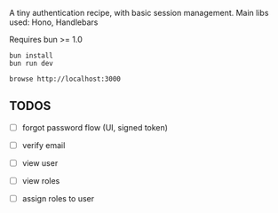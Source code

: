 A tiny authentication recipe, with basic session management.
Main libs used: Hono, Handlebars

Requires bun >= 1.0

```
bun install
bun run dev
```

```
browse http://localhost:3000
```


## TODOS

- [ ] forgot password flow (UI, signed token)

- [ ] verify email

- [ ] view user

- [ ] view roles

- [ ] assign roles to user


